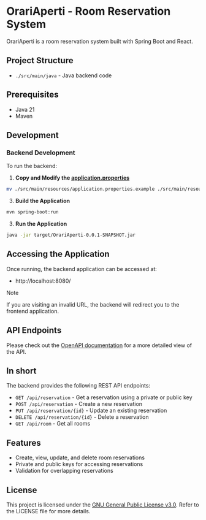 # OrariAperti - Room Reservation System

OrariAperti is a room reservation system built with Spring Boot and React.

## Project Structure

- `./src/main/java` - Java backend code

## Prerequisites

- Java 21
- Maven

## Development

### Backend Development

To run the backend:

1. **Copy and Modify the [application.properties](./src/main/resources/application.properties.example)**
```bash
mv ./src/main/resources/application.properties.example ./src/main/resources/application.properties
```

3. **Build the Application**
```bash
mvn spring-boot:run
```

3. **Run the Application**
```bash
java -jar target/OrariAperti-0.0.1-SNAPSHOT.jar
```

## Accessing the Application

Once running, the backend application can be accessed at:

- http://localhost:8080/

> [!NOTE]
> If you are visiting an invalid URL, the backend will redirect you to the frontend application.

## API Endpoints

Please check out the [OpenAPI documentation](./backend-openapi.yaml) for a more detailed view of the API.

## In short

The backend provides the following REST API endpoints:

- `GET /api/reservation` - Get a reservation using a private or public key
- `POST /api/reservation` - Create a new reservation
- `PUT /api/reservation/{id}` - Update an existing reservation
- `DELETE /api/reservation/{id}` - Delete a reservation
- `GET /api/room` - Get all rooms

## Features

- Create, view, update, and delete room reservations
- Private and public keys for accessing reservations
- Validation for overlapping reservations

## License

This project is licensed under the [GNU General Public License v3.0](../../LICENSE). Refer to the LICENSE file for more details.
